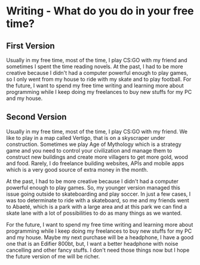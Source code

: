 # Writing - What do you do in your free time?

## First Version

Usually in my free time, most of the time, I play CS:GO with my friend and sometimes I spent the time reading novels.
At the past, I had to be more creative because I didn't had a computer powerful enough to play games, so I only went from my house to ride with my skate and to play football.
For the future, I want to spend my free time writing and learning more about programming while I keep doing my freelances to buy new stuffs for my PC and my house.

## Second Version

Usually in my free time, most of the time, I play CS:GO with my friend.
We like to play in a map called Vertigo, that is on a skyscraper under construction.
Sometimes we play Age of Mythology which is a strategy game and you need to control your civilization
and manage them to construct new buildings and create more villagers to get more gold, wood and food.
Rarely, I do freelance building websites, APIs and mobile apps which is a very good source of extra money in the month.

At the past, I had to be more creative because I didn't had a computer powerful enough to play games.
So, my younger version managed this issue going outside to skateboarding and play soccer.
In just a few cases, I was too determinate to ride with a skateboard, so me and my friends went to Abaeté, which is a park
with a large area and at this park we can find a skate lane with a lot of possibilities to do as many things as we wanted.

For the future, I want to spend my free time writing and learning more about programming while I keep doing my freelances to buy
new stuffs for my PC and my house.
Maybe my next purchase will be a headphone, I have a good one that is an Edifier 800bt, but, I want a better headphone with noise cancelling
and other fancy stuffs. I don't need those things now but I hope the future version of me will be richer.
